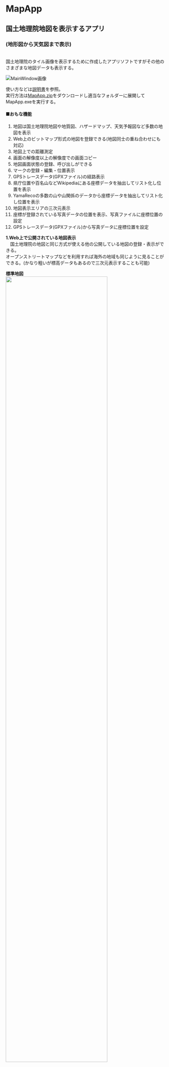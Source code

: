 ﻿# MapApp
## 国土地理院地図を表示するアプリ
### (地形図から天気図まで表示)
<br>
国土地理院のタイル画像を表示するために作成したアプリソフトですがその他のさまざまな地図データも表示する。

![MainWindow画像](Image/MainImage.png)

使い方などは[説明書](Document/MapAppManual.pdf)を参照。  
実行方法は[MapApp.zip](MapApp.zip)をダウンロードし適当なフォルダーに展開してMapApp.exeを実行する。  

#### ■おもな機能

1) 地図は国土地理院地図や地質図、ハザードマップ、天気予報図など多数の地図を表示
2) Web上のビットマップ形式の地図を登録できる(地図同士の重ね合わせにも対応)
3) 地図上での距離測定
4) 画面の解像度以上の解像度での画面コピー
5) 地図画面状態の登録、呼び出しができる
6) マークの登録・編集・位置表示
7) GPSトレースデータ(GPXファイル)の経路表示
8) 県庁位置や百名山などWikipediaにある座標データを抽出してリスト化し位置を表示
9) YamaRecoの多数の山や山関係のデータから座標データを抽出してリスト化し位置を表示
10) 地図表示エリアの三次元表示
11) 座標が登録されている写真データの位置を表示、写真ファイルに座標位置の設定
12) GPSトレースデータ(GPXファイル)から写真データに座標位置を設定


**1.Web上で公開されている地図表示**  
　国土地理院の地図と同じ方式が使える他の公開している地図の登録・表示ができる。  
  オープンストリートマップなどを利用すれば海外の地域も同じように見ることができる。(かなり粗いが標高データもあるので三次元表示することも可能)  

**標準地図**  
<img src="Image/MapStdImage.png" width="80%">  
**色別標高図**  
<img src="Image/MapLerifImage.png" width="80%">  
**20万分の1日本シームレス地質図V2** (マウス位置の地質名を下部ステータスバーに表示)  
<img src="Image/MspSeamlessV2.png" width="80%">  
  
**地図の重ね合わせ**  
<img src="Image/淡色地図(地すべり地形分布).png" width="45%"> <img src="Image/地すべり地形分布地図.png" width="45%">  
標準地図と地すべり地形分布図  

<img src="Image/地すべり地形分布地図・淡色地図.png" width="80%">  

標準地図 + 地すべり地形分布図 の重ね合わせた地図  

<img src="Image/雨雲レーダー.png" width="80%">  

気象庁の雨雲レーダーと淡色地図の重ね合わせ  


**2.地図の解像度変更対応**  
　地図の表示は256x256のタイル画像を並べて表示しているので表示する画像の数を増やすと解像度を高くすることができる(画像列数で設定)のでPCの解像度以上のビットマップデータが作成できる。  

**3.マーク表示**  
　特定の座標を登録でき、その位置に移動することやコメントや参照などを登録できる。
  WikiListで検索したデータもマークとして登録できる。  
    
**4.GPSデータの登録・表示**  
　GPS機能を持った機器でトレースしたGPXデータの登録やトレース表示を行う。  
<img src="Image/MapGpsTrace.png" width="80%">  
<img src="Image/MapGpsElevatorGraph.png" width="80%">  
  
**5.Wikipediaのデータ参照**  
　Wikipediaには史跡や観光地、博物館、百名山などに位置情報を含むデーが登録されている。  
　これらの情報の一覧を取り込んでそこから位置座標を取出し、その位置に地図を移動させたり、マークの登録を行うことができる。  
<img src="Image/Wiki百山の一覧.png" width="45%"><img src="Image/Wiki利尻山.png" width="45%">  

Wikipediaの一覧ページとその個別ページから一覧リストを作成。　  
<img src="Image/WikiListImage.png" width="90%">  
一覧リストからその地図位置への移動や座標からリストの検索ができる。  

**6.YamaRecoのデータ参照**  
  YamaRedcoはs\登山者向けのWebサイトで山に関するデータが多数登録されている。  
  これらの情報を取り込んで一覧リストにし検索や位置座標から地図に位置を表示するなどをおこなう。  
<img src="Image/YamaRecoWebData.png" width="40%"><img src="Image/YamaRecoDetailData.png" width="48%">  
YamRecoの山データの一覧リスト
<img src="Image/YamaRecoList.png" width="90%">  

**7.三次元表示機能**  
　国土地理院の標高データを利用して地図の表示エリアを三次元表示する。  
<img src="Image/Map3DImage.png" width="80%">  
八ヶ岳の三次元表示  

<img src="Image/ヒマラヤ周辺.png" width="80%">

ヒマラヤ(Outdoors map)  

<img src="Image/ヒマラヤ周辺3D.png" width="80%">  

ヒマラヤの三次元表示

**8.写真位置表示・設定**  
写真ファイルの一覧を表示して座標が登録されている写真データの位置を表示したり、写真ファイルに座標位置の設定する。またGPXファイルから写真ファイルにまとめて位置座標を設定できる。
<img src="Image/PhotoImageList.png" width="80%">  

### ■履歴  
2023/03/01 写真一覧と位置表示、一設定機能を追加  
2022/07/23 ヤマレコリストの追加  
2022/06/15 地図データの重ね合わせ機能を追加  
2021/09/07 初回登録  

### ■実行環境
Windows10で動作の確認をおこなっている。
ソフトの実行方法は MapApp.zip をダウンロードして適当なフォルダに展開し、フォルダ内の MapApp.exe をダブルクリックして実行します。  
初回は画像が乱れることがあるので、その場合は F5 キーで再表示するとなおります。

### ■開発環境  
開発ソフト : Microsoft Visual Studio 2022  
開発言語　 : C# 7.3 Windows アプリケーション  
フレームワーク　 : .NET framework 4.7.2  
NuGetライブラリ : OpenTK(3.3.2),OpenTK.GLControl(3.1.0)  
自作ライブラリ  : WpfLib, Wpf3DLib